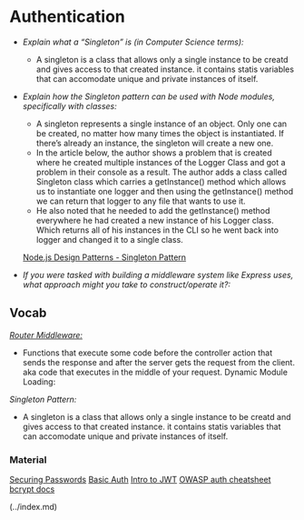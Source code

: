 # Authentication

- _Explain what a “Singleton” is (in Computer Science terms):_

  - A singleton is a class that allows only a single instance to be creatd and gives access to that created instance. it contains statis variables that can accomodate unique and private instances of itself.

- _Explain how the Singleton pattern can be used with Node modules, specifically with classes:_

  - A singleton represents a single instance of an object. Only one can be created, no matter how many times the object is instantiated. If there’s already an instance, the singleton will create a new one.
  - In the article below, the author shows a problem that is created where he created multiple instances of the Logger Class and got a problem in their console as a result. The author adds a class called Singleton class which carries a getInstance() method which allows us to instantiate one logger and then using the getInstance() method we can return that logger to any file that wants to use it.
  - He also noted that he needed to add the getInstance() method everywhere he had created a new instance of his Logger class. Which returns all of his instances in the CLI so he went back into logger and changed it to a single class.

  [Node.js Design Patterns - Singleton Pattern](https://medium.com/@maheshkumawat_83392/node-js-design-patterns-singleton-pattern-series-1-1e0ab71e3edf)

- _If you were tasked with building a middleware system like Express uses, what approach might you take to construct/operate it?:_

## Vocab

[_Router Middleware:_](https://blog.webdevsimplified.com/2019-12/express-middleware-in-depth/)

- Functions that execute some code before the controller action that sends the response and after the server gets the request from the client. aka code that executes in the middle of your request.
  Dynamic Module Loading:

_Singleton Pattern:_

- A singleton is a class that allows only a single instance to be creatd and gives access to that created instance. it contains statis variables that can accomodate unique and private instances of itself.

### Material

[Securing Passwords](https://cheatsheetseries.owasp.org/cheatsheets/Authentication_Cheat_Sheet.html)
[Basic Auth](https://en.wikipedia.org/wiki/Basic_access_authentication)
[Intro to JWT](https://jwt.io/introduction/)
[OWASP auth cheatsheet](https://cheatsheetseries.owasp.org/cheatsheets/Authentication_Cheat_Sheet.html)
[bcrypt docs](https://www.npmjs.com/package/bcrypt)

 (../index.md)
